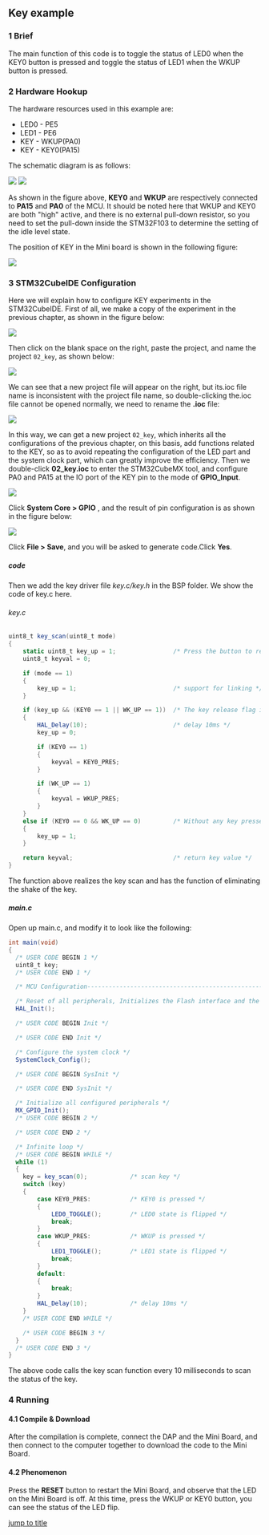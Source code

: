## Key example<a name="catalogue"></a>

### 1 Brief
The main function of this code is to toggle the status of LED0 when the KEY0 button is pressed and toggle the status of LED1 when the WKUP button is pressed.
### 2 Hardware Hookup
The hardware resources used in this example are:
+ LED0 - PE5
+ LED1 - PE6
+ KEY - WKUP(PA0)
+ KEY - KEY0(PA15) 

The schematic diagram is as follows:

<img src="../../1_docs/3_figures/02_key/01_key.png">

<img src="../../1_docs/3_figures/02_key/02_sch.png">

As shown in the figure above, **KEY0** and **WKUP** are respectively connected to **PA15** and **PA0** of the MCU. It should be noted here that WKUP and KEY0 are both "high" active, and there is no external pull-down resistor, so you need to set the pull-down inside the STM32F103 to determine the setting of the idle level state.

The position of KEY in the Mini board is shown in the following figure:

<img src="../../1_docs/3_figures/02_key/03_position.png">

### 3 STM32CubeIDE Configuration

Here we will explain how to configure KEY experiments in the STM32CubeIDE. First of all, we make a copy of the experiment in the previous chapter, as shown in the figure below:

<img src="../../1_docs/3_figures/02_key/04_copy.png">

Then click on the blank space on the right, paste the project, and name the project ``02_key``, as shown below:

<img src="../../1_docs/3_figures/02_key/05_paste.png">

We can see that a new project file will appear on the right, but its.ioc file name is inconsistent with the project file name, so double-clicking the.ioc file cannot be opened normally, we need to rename the **.ioc** file:

<img src="../../1_docs/3_figures/02_key/06_rename.png">

In this way, we can get a new project ``02_key``, which inherits all the configurations of the previous chapter, on this basis, add functions related to the KEY, so as to avoid repeating the configuration of the LED part and the system clock part, which can greatly improve the efficiency.
Then we double-click **02_key.ioc** to enter the STM32CubeMX tool, and configure PA0 and PA15 at the IO port of the KEY pin to the mode of **GPIO_Input**.

<img src="../../1_docs/3_figures/02_key/07_gpio.png">

Click **System Core > GPIO** , and the result of pin configuration is as shown in the figure below:

<img src="../../1_docs/3_figures/02_key/08_config.png">


Click **File > Save**, and you will be asked to generate code.Click **Yes**.

##### code
Then we add the key driver file *key.c/key.h* in the BSP folder. We show the code of key.c here.

###### key.c

```c#
uint8_t key_scan(uint8_t mode)
{
    static uint8_t key_up = 1;                /* Press the button to release the flag */
    uint8_t keyval = 0;

    if (mode == 1)
    {
    	key_up = 1;                           /* support for linking */
    }

    if (key_up && (KEY0 == 1 || WK_UP == 1))  /* The key release flag is 1, and any key is pressed */
    {
    	HAL_Delay(10);                        /* delay 10ms */
        key_up = 0;

        if (KEY0 == 1)
        {
            keyval = KEY0_PRES;
        }

        if (WK_UP == 1)
        {
            keyval = WKUP_PRES;
        }
    }
    else if (KEY0 == 0 && WK_UP == 0)         /* Without any key pressed, the marker key is released */
    {
        key_up = 1;
    }

    return keyval;                            /* return key value */
}
```
The function above realizes the key scan and has the function of eliminating the shake of the key.
##### main.c
Open up main.c, and modify it to look like the following: 
```c#
int main(void)
{
  /* USER CODE BEGIN 1 */
  uint8_t key;
  /* USER CODE END 1 */

  /* MCU Configuration--------------------------------------------------------*/

  /* Reset of all peripherals, Initializes the Flash interface and the Systick. */
  HAL_Init();

  /* USER CODE BEGIN Init */

  /* USER CODE END Init */

  /* Configure the system clock */
  SystemClock_Config();

  /* USER CODE BEGIN SysInit */

  /* USER CODE END SysInit */

  /* Initialize all configured peripherals */
  MX_GPIO_Init();
  /* USER CODE BEGIN 2 */

  /* USER CODE END 2 */

  /* Infinite loop */
  /* USER CODE BEGIN WHILE */
  while (1)
  {
    key = key_scan(0);            /* scan key */
    switch (key)
    {
        case KEY0_PRES:           /* KEY0 is pressed */
        {
            LED0_TOGGLE();        /* LED0 state is flipped */
            break;
        }
        case WKUP_PRES:           /* WKUP is pressed */
        {
            LED1_TOGGLE();        /* LED1 state is flipped */
            break;
        }
        default:
        {
            break;
        }
        HAL_Delay(10);            /* delay 10ms */
    }
    /* USER CODE END WHILE */

    /* USER CODE BEGIN 3 */
  }
  /* USER CODE END 3 */
}
```
The above code calls the key scan function every 10 milliseconds to scan the status of the key.

### 4 Running
#### 4.1 Compile & Download
After the compilation is complete, connect the DAP and the Mini Board, and then connect to the computer together to download the code to the Mini Board.
#### 4.2 Phenomenon
Press the **RESET** button to restart the Mini Board, and observe that the LED on the Mini Board is off. At this time, press the WKUP or KEY0 button, you can see the status of the LED flip.

[jump to title](#catalogue)
